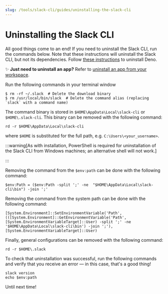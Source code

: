 ```yaml
---
slug: /tools/slack-cli/guides/uninstalling-the-slack-cli
---
```


# Uninstalling the Slack CLI

All good things come to an end! If you need to uninstall the Slack CLI, run the commands below. Note that these instructions will uninstall the Slack CLI, but not its dependencies. Follow [these instructions](https://docs.deno.com/runtime/manual/tools/script_installer#uninstall) to uninstall Deno.

✨  **Just need to uninstall an app?** Refer to [uninstall an app from your workspace](/tools/deno-slack-sdk/guides/creating-an-app#uninstall-app).


<Tabs groupId="operating-systems">
<TabItem value="nix" label="MacOS & Linux uninstallation">


Run the following commands in your terminal window

```
$ rm -rf ~/.slack  # Delete the download binary
$ rm /usr/local/bin/slack  # Delete the command alias (replacing `slack` with a command name)
```

</TabItem>
<TabItem value="win" label="Windows uninstallation">


The command binary is stored in `$HOME\AppData\Local\slack-cli` or `$HOME\.slack-cli`. This binary can be removed with the following command:

```
rd -r $HOME\AppData\Local\slack-cli
```

where `$HOME` is substituted for the full path, e.g. `C:\Users\<your_username>`.

:::warning[As with installation, PowerShell is required for uninstallation of the Slack CLI from Windows machines; an alternative shell will not work.]

:::

Removing the command from the `$env:path` can be done with the following command:

```
$env:Path = ($env:Path -split ';' -ne  "$HOME\AppData\Local\slack-cli\bin") -join ';'
```

Removing the command from the system path can be done with the following command:

```
[System.Environment]::SetEnvironmentVariable('Path', (([System.Environment]::GetEnvironmentVariable('Path', [System.EnvironmentVariableTarget]::User) -split ';' -ne '$HOME\AppData\Local\slack-cli\bin') -join ';'), [System.EnvironmentVariableTarget]::User)
```

Finally, general configurations can be removed with the following command:

```
rd -r $HOME\.slack
```

To check that uninstallation was successful, run the following commands and verify that you receive an error &mdash; in this case, that's a good thing!

```
slack version
echo $env:path
```

</TabItem>
</Tabs>

Until next time!
